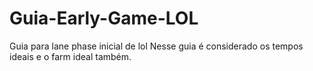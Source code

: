 # Guia-Early-Game-LOL
Guia para lane phase inicial de lol
Nesse guia é considerado os tempos ideais e o farm ideal também. 
